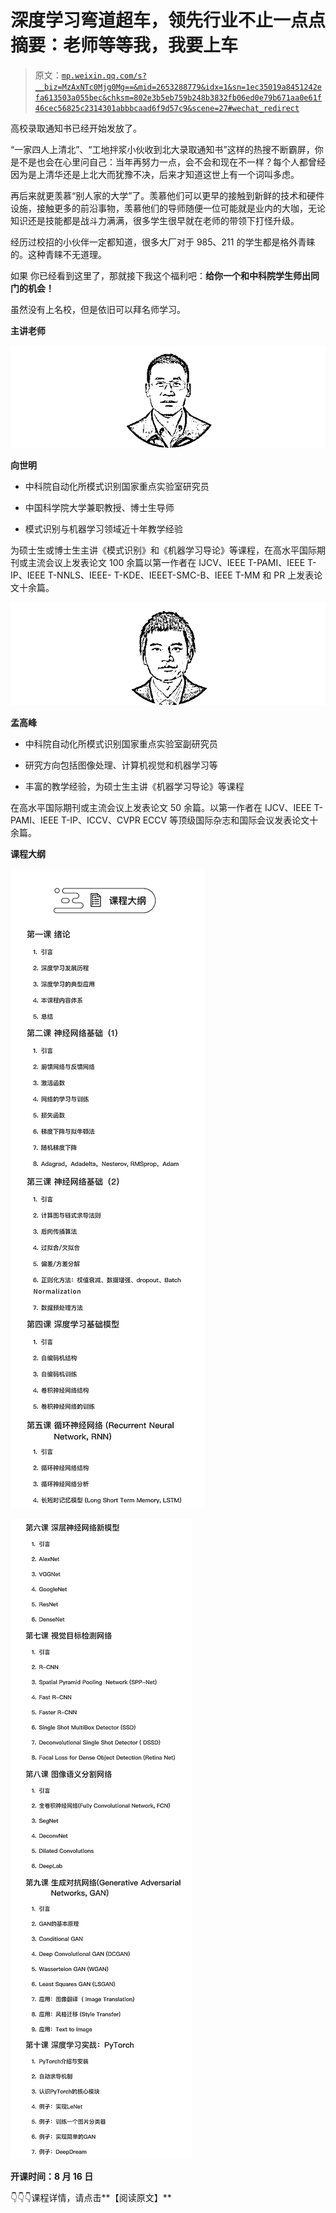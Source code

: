 # 深度学习弯道超车，领先行业不止一点点 摘要：老师等等我，我要上车

> 原文：[`mp.weixin.qq.com/s?__biz=MzAxNTc0Mjg0Mg==&mid=2653288779&idx=1&sn=1ec35019a8451242efa613503a055bec&chksm=802e3b5eb759b248b3832fb06ed0e79b671aa0e61f46cec56825c2314301abbbcaad6f9d57c9&scene=27#wechat_redirect`](http://mp.weixin.qq.com/s?__biz=MzAxNTc0Mjg0Mg==&mid=2653288779&idx=1&sn=1ec35019a8451242efa613503a055bec&chksm=802e3b5eb759b248b3832fb06ed0e79b671aa0e61f46cec56825c2314301abbbcaad6f9d57c9&scene=27#wechat_redirect)

高校录取通知书已经开始发放了。 

“一家四人上清北”、“工地拌浆小伙收到北大录取通知书”这样的热搜不断霸屏，你是不是也会在心里问自己：当年再努力一点，会不会和现在不一样？每个人都曾经因为是上清华还是上北大而犹豫不决，后来才知道这世上有一个词叫多虑。

再后来就更羡慕“别人家的大学”了。羡慕他们可以更早的接触到新鲜的技术和硬件设施，接触更多的前沿事物，羡慕他们的导师随便一位可能就是业内的大咖，无论知识还是技能都是战斗力满满，很多学生很早就在老师的带领下打怪升级。

经历过校招的小伙伴一定都知道，很多大厂对于 985、211 的学生都是格外青睐的。这种青睐不无道理。

如果 你已经看到这里了，那就接下我这个福利吧：**给你一个和中科院学生师出同门的机会！**

虽然没有上名校，但是依旧可以拜名师学习。

**主讲老师**

![](img/67c7e9444e7d48f4888d70146fafb7e9.png)

**向世明**

*   中科院自动化所模式识别国家重点实验室研究员

*   中国科学院大学兼职教授、博士生导师

*   模式识别与机器学习领域近十年教学经验

为硕士生或博士生主讲《模式识别》和《机器学习导论》等课程，在高水平国际期刊或主流会议上发表论文 100 余篇以第一作者在 IJCV、IEEE T-PAMI、IEEE T-IP、IEEE T-NNLS、IEEE- T-KDE、IEEET-SMC-B、IEEE T-MM 和 PR 上发表论文十余篇。

![](img/87f5ffd5f4115b1bdce2e9e6bd19e08d.png)

**孟高峰**

*   中科院自动化所模式识别国家重点实验室副研究员

*   研究方向包括图像处理、计算机视觉和机器学习等

*   丰富的教学经验，为硕士生主讲《机器学习导论》等课程

在高水平国际期刊或主流会议上发表论文 50 余篇。以第一作者在 IJCV、IEEE T-PAMI、IEEE T-IP、ICCV、CVPR ECCV 等顶级国际杂志和国际会议发表论文十余篇。

**课程大纲**  

![](img/2145c67aa188d1a6a1812e5e4fd3a2be.png)

![](img/363950f904ad124284957e45038c053d.png)

**开课时间：8 月 16 日**

👇👇👇课程详情，请点击**【阅读原文】**